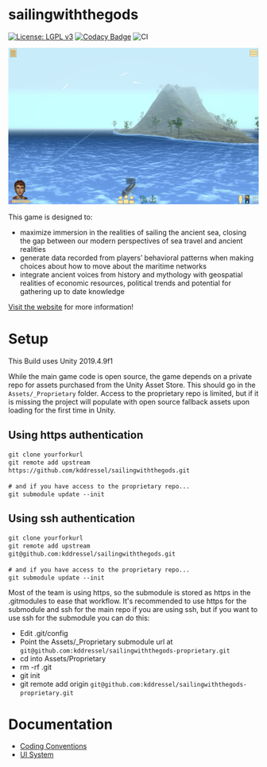 sailingwiththegods
===================

[![License: LGPL v3](https://img.shields.io/badge/License-LGPL%20v3-blue.svg)](LICENSE) [![Codacy Badge](https://api.codacy.com/project/badge/Grade/ba9a42007847465d8bb80df93ad3dd77)](https://app.codacy.com/manual/kddressel/sailingwiththegods?utm_source=github.com&utm_medium=referral&utm_content=kddressel/sailingwiththegods&utm_campaign=Badge_Grade_Dashboard) ![CI](https://github.com/kddressel/sailingwiththegods/workflows/CI/badge.svg?branch=develop)

![](docs/images/screenshot.png)

This game is designed to:

* maximize immersion in the realities of sailing the ancient sea, closing the gap between our modern perspectives of sea travel and ancient realities
* generate data recorded from players’ behavioral patterns when making choices about how to move about the maritime networks
* integrate ancient voices from history and mythology with geospatial realities of economic resources, political trends and potential for gathering up to date knowledge

[Visit the website](https://scholarblogs.emory.edu/samothraciannetworks) for more information!

# Setup

This Build uses Unity 2019.4.9f1

While the main game code is open source, the game depends on a private repo for assets purchased from the Unity Asset Store. This should go in the ```Assets/_Proprietary``` folder. Access to the proprietary repo is limited, but if it is missing the project will populate with open source fallback assets upon loading for the first time in Unity.

## Using https authentication

```
git clone yourforkurl
git remote add upstream https://github.com/kddressel/sailingwiththegods.git

# and if you have access to the proprietary repo...
git submodule update --init
```

## Using ssh authentication

```
git clone yourforkurl
git remote add upstream git@github.com:kddressel/sailingwiththegods.git

# and if you have access to the proprietary repo...
git submodule update --init
```

Most of the team is using https, so the submodule is stored as https in the .gitmodules to ease that workflow. It's recommended to use https for the submodule and ssh for the main repo if you are using ssh, but if you want to use ssh for the submodule you can do this:

* Edit .git/config
* Point the Assets/_Proprietary submodule url at ```git@github.com:kddressel/sailingwiththegods-proprietary.git```
* cd into Assets/Proprietary
* rm -rf .git
* git init
* git remote add origin ```git@github.com:kddressel/sailingwiththegods-proprietary.git```


# Documentation

* [Coding Conventions](docs/coding-convention.md)
* [UI System](docs/ui-system.md)
